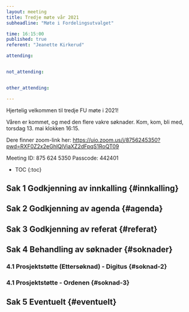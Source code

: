 ```yaml
---
layout: meeting
title: Tredje møte vår 2021
subheadline: "Møte i Fordelingsutvalget"

time: 16:15:00
published: true
referent: "Jeanette Kirkerud"

attending:


not_attending:


other_attending:

---
```

Hjertelig velkommen til tredje FU møte i 2021! 

Våren er kommet, og med den flere vakre søknader. 
Kom, kom, bli med, torsdag 13. mai klokken 16:15. 


Dere finner zoom-link her:
https://uio.zoom.us/j/8756245350?pwd=RXF0Z2x2eGhlQlViaXZ2dFpqS1RoQT09

Meeting ID: 875 624 5350
Passcode: 442401


* TOC
{:toc}

## Sak 1 Godkjenning av innkalling {#innkalling}

## Sak 2 Godkjenning av agenda {#agenda}

## Sak 3 Godkjenning av referat {#referat}

## Sak 4 Behandling av søknader {#soknader}

### 4.1 Prosjektstøtte (Ettersøknad) - Digitus {#soknad-2}

### 4.1 Prosjektstøtte - Ordenen {#soknad-3}

## Sak 5 Eventuelt {#eventuelt}

